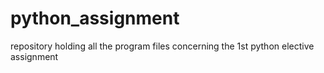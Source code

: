 # python_assignment
repository holding all the program files concerning the 1st python elective assignment 
